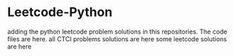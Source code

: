 # Leetcode-Python
adding the python leetcode problem solutions in this repositories. 
The code files are here.
all CTCI problems solutions are here
some leetcode solutions are here



























































































































































































































































































































































































































































































































































































































































































































































































































































































































































































































































































































































































































